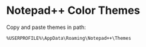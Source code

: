 # Notepad++ Color Themes

Copy and paste themes in path:

```
%USERPROFILE%\AppData\Roaming\Notepad++\Themes
```